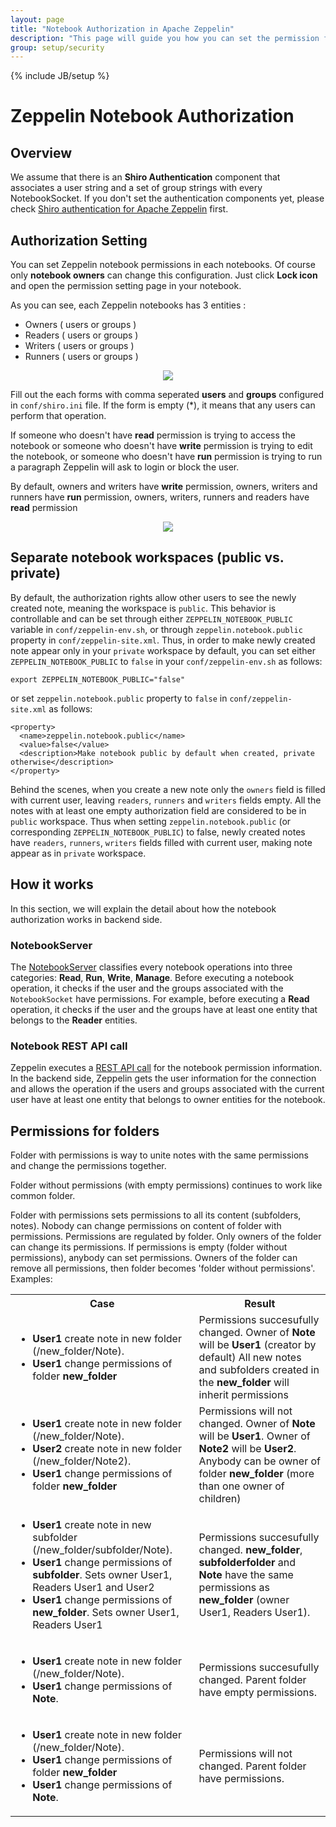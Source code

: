 ```yaml
---
layout: page
title: "Notebook Authorization in Apache Zeppelin"
description: "This page will guide you how you can set the permission for Zeppelin notebooks. This document assumes that Apache Shiro authentication was set up."
group: setup/security
---
```

<!--
Licensed under the Apache License, Version 2.0 (the "License");
you may not use this file except in compliance with the License.
You may obtain a copy of the License at

http://www.apache.org/licenses/LICENSE-2.0

Unless required by applicable law or agreed to in writing, software
distributed under the License is distributed on an "AS IS" BASIS,
WITHOUT WARRANTIES OR CONDITIONS OF ANY KIND, either express or implied.
See the License for the specific language governing permissions and
limitations under the License.
-->
{% include JB/setup %}

# Zeppelin Notebook Authorization

<div id="toc"></div>

## Overview
We assume that there is an **Shiro Authentication** component that associates a user string and a set of group strings with every NotebookSocket.
If you don't set the authentication components yet, please check [Shiro authentication for Apache Zeppelin](./shiro_authentication.html) first.

## Authorization Setting
You can set Zeppelin notebook permissions in each notebooks. Of course only **notebook owners** can change this configuration.
Just click **Lock icon** and open the permission setting page in your notebook.

As you can see, each Zeppelin notebooks has 3 entities :

* Owners ( users or groups )
* Readers ( users or groups )
* Writers ( users or groups )
* Runners ( users or groups )

<center><img src="{{BASE_PATH}}/assets/themes/zeppelin/img/docs-img/permission_setting.png"></center>

Fill out the each forms with comma seperated **users** and **groups** configured in `conf/shiro.ini` file.
If the form is empty (*), it means that any users can perform that operation.

If someone who doesn't have **read** permission is trying to access the notebook or someone who doesn't have **write** permission is trying to edit the notebook,
or someone who doesn't have **run** permission is trying to run a paragraph Zeppelin will ask to login or block the user.

By default, owners and writers have **write** permission, owners, writers and runners have **run** permission, owners, writers, runners and readers have **read** permission

<center><img src="{{BASE_PATH}}/assets/themes/zeppelin/img/docs-img/insufficient_privileges.png"></center>

## Separate notebook workspaces (public vs. private)
By default, the authorization rights allow other users to see the newly created note, meaning the workspace is `public`. This behavior is controllable and can be set through either `ZEPPELIN_NOTEBOOK_PUBLIC` variable in `conf/zeppelin-env.sh`, or through `zeppelin.notebook.public` property in `conf/zeppelin-site.xml`. Thus, in order to make newly created note appear only in your `private` workspace by default, you can set either `ZEPPELIN_NOTEBOOK_PUBLIC` to `false` in your `conf/zeppelin-env.sh` as follows:

```
export ZEPPELIN_NOTEBOOK_PUBLIC="false"
```

or set `zeppelin.notebook.public` property to `false` in `conf/zeppelin-site.xml` as follows:

```
<property>
  <name>zeppelin.notebook.public</name>
  <value>false</value>
  <description>Make notebook public by default when created, private otherwise</description>
</property>
```

Behind the scenes, when you create a new note only the `owners` field is filled with current user, leaving `readers`, `runners` and `writers` fields empty. All the notes with at least one empty authorization field are considered to be in `public` workspace. Thus when setting `zeppelin.notebook.public` (or corresponding `ZEPPELIN_NOTEBOOK_PUBLIC`) to false, newly created notes have `readers`, `runners`, `writers` fields filled with current user, making note appear as in `private` workspace.

## How it works
In this section, we will explain the detail about how the notebook authorization works in backend side.

### NotebookServer
The [NotebookServer](https://github.com/apache/zeppelin/blob/master/zeppelin-server/src/main/java/org/apache/zeppelin/socket/NotebookServer.java) classifies every notebook operations into three categories: **Read**, **Run**, **Write**, **Manage**.
Before executing a notebook operation, it checks if the user and the groups associated with the `NotebookSocket` have permissions.
For example, before executing a **Read** operation, it checks if the user and the groups have at least one entity that belongs to the **Reader** entities.

### Notebook REST API call
Zeppelin executes a [REST API call](https://github.com/apache/zeppelin/blob/master/zeppelin-server/src/main/java/org/apache/zeppelin/rest/NotebookRestApi.java) for the notebook permission information.
In the backend side, Zeppelin gets the user information for the connection and allows the operation if the users and groups
associated with the current user have at least one entity that belongs to owner entities for the notebook.

## Permissions for folders
Folder with permissions is way to unite notes with the same permissions and change the permissions together.

Folder without permissions (with empty permissions) continues to work like common folder.

Folder with permissions sets permissions to all its content (subfolders, notes). Nobody can change permissions on content of folder with permissions. Permissions are regulated by folder.
Only owners of the folder can change its permissions. If permissions is empty (folder without permissions), anybody can set permissions. Owners of the folder can remove all permissions, then folder becomes 'folder without permissions'.
Examples:
<table class="table-configuration">
  <tr>
    <th>Case</th>
    <th>Result</th>
  </tr>
  <tr>
    <td>
      <ul>
        <li><b>User1</b> create note in new folder (/new_folder/Note).</li>
        <li><b>User1</b> change permissions of folder <b>new_folder</b></li>
    </ul>
    </td>
    <td>Permissions succesufully changed.
    Owner of <b>Note</b> will be <b>User1</b> (creator by default) 
    All new notes and subfolders created in the <b>new_folder</b> will inherit permissions</td>
  </tr>
  <tr>
    <td>
      <ul>
        <li><b>User1</b> create note in new folder (/new_folder/Note).</li>
        <li><b>User2</b> create note in new folder (/new_folder/Note2).</li>
        <li><b>User1</b> change permissions of folder <b>new_folder</b></li>
    </ul>
    </td>
    <td>Permissions will not changed.
    Owner of <b>Note</b> will be <b>User1</b>.
    Owner of <b>Note2</b> will be <b>User2</b>.
    Anybody can be owner of folder <b>new_folder</b> (more than one owner of children)     
    </td>
  </tr>  
  <tr>
    <td>
      <ul>
        <li><b>User1</b> create note in new subfolder  (/new_folder/subfolder/Note).</li>
        <li><b>User1</b> change permissions of <b>subfolder</b>. Sets owner User1, Readers User1 and User2</li>
        <li><b>User1</b> change permissions of <b>new_folder</b>. Sets owner User1, Readers User1</li>
      </ul>
    </td>
    <td>Permissions succesufully changed. <b>new_folder</b>, <b>subfolderfolder</b> and 
        <b>Note</b> have the same permissions as <b>new_folder</b> (owner User1, Readers User1).
    </td>
  </tr> 
  <tr>
    <td>
      <ul>
        <li><b>User1</b> create note in new folder (/new_folder/Note).</li>
        <li><b>User1</b> change permissions of <b>Note</b>.
      </ul>
    </td>
    <td>Permissions succesufully changed. Parent folder have empty permissions.
    </td>
  </tr>
  <tr>
    <td>
      <ul>
        <li><b>User1</b> create note in new folder (/new_folder/Note).</li>
        <li><b>User1</b> change permissions of folder <b>new_folder</b></li>
        <li><b>User1</b> change permissions of <b>Note</b>.
      </ul>
    </td>
    <td>Permissions will not changed. Parent folder have permissions.
    </td>
  </tr>      
</table>
